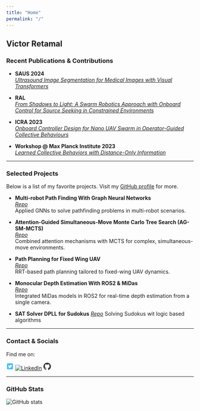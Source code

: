 ```yaml
---
title: "Home"
permalink: "/"
---
```


## **Victor Retamal**

### **Recent Publications & Contributions**

- **SAUS 2024**  
  *[Ultrasound Image Segmentation for Medical Images with Visual Transformers](https://github.com/RetamalVictor/CBIM-Medical-Image-Segmentation)*

- **RAL**  
  *[From Shadows to Light: A Swarm Robotics Approach with Onboard Control for Source Seeking in Constrained Environments](https://github.com/tugayalperen/IROS23gradfollower)*

- **ICRA 2023**  
  *[Onboard Controller Design for Nano UAV Swarm in Operator-Guided Collective Behaviours](https://github.com/RetamalVictor/crazyflie-firmware-VU)*

- **Workshop @ Max Planck Institute 2023**  
  *[Learned Collective Behaviors with Distance-Only Information](https://github.com/RetamalVictor/marl-range-flocking)*

---

### **Selected Projects**

Below is a list of my favorite projects. Visit my [GitHub profile](https://github.com/RetamalVictor) for more.

- **Multi-robot Path Finding With Graph Neural Networks**  
  *[Repo](https://github.com/RetamalVictor/MAPF-GNN)*  
  Applied GNNs to solve pathfinding problems in multi-robot scenarios.

- **Attention-Guided Simultaneous-Move Monte Carlo Tree Search (AG-SM-MCTS)**  
  *[Repo](https://github.com/RetamalVictor/A3C-Attention-for-Simultaneous-game)*  
  Combined attention mechanisms with MCTS for complex, simultaneous-move environments.

- **Path Planning for Fixed Wing UAV**  
  *[Repo](https://github.com/RetamalVictor/rrt_path_plannig)*  
  RRT-based path planning tailored to fixed-wing UAV dynamics.

- **Monocular Depth Estimation With ROS2 & MiDas**  
  *[Repo](https://github.com/RetamalVictor/Monocular-Depth-Estimation)*  
  Integrated MiDas models in ROS2 for real-time depth estimation from a single camera.

- **SAT Solver DPLL for Sudokus**
  *[Repo](https://github.com/RetamalVictor/SAT_Solver)*
  Solving Sudokus wit logic based algorithms
---

### **Contact & Socials**

Find me on:

[<img src="../assets/icons/twit.png" alt="Twitter" width="20" height="20"/>](https://twitter.com/Victor_Retamal_)
[<img src="../assets/cons/link.png" alt="LinkedIn" width="20" height="20"/>](https://www.linkedin.com/in/victor-retamal/)
[<img src="../assets/icons/GitHub_logo.png" alt="GitHub" width="20" height="20"/>](https://github.com/RetamalVictor)

---

### **GitHub Stats**

<p>
  <img 
    height="180em" 
    src="https://github-readme-stats-alpha-mauve.vercel.app/api/top-langs/?username=RetamalVictor&show_icons=true&hide_border=true&layout=compact&langs_count=8&theme=transparent"
    alt="GitHub stats"
  />
</p>